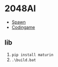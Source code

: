 # 2048AI

- [Spawn](https://github.com/eulerscheZahl/2048/blob/master/src/main/java/engine/Board.java#L25)
- [Codingame](https://www.codingame.com/ide/puzzle/2048)

## lib

1. `pip install maturin`
2. `.\build.bat`
